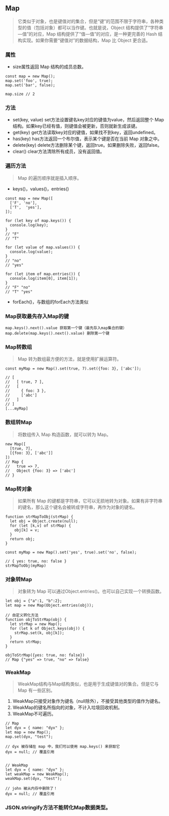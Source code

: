 ## Map
> 它类似于对象，也是键值对的集合，但是“键”的范围不限于字符串，各种类型的值（包括对象）都可以当作键。也就是说，Object 结构提供了“字符串—值”的对应，Map 结构提供了“值—值”的对应，是一种更完善的 Hash 结构实现。如果你需要“键值对”的数据结构，Map 比 Object 更合适。

### 属性
- size属性返回 Map 结构的成员总数。
```
const map = new Map();
map.set('foo', true);
map.set('bar', false);

map.size // 2
```
### 方法
- set(key, value)  set方法设置键名key对应的键值为value，然后返回整个 Map 结构。如果key已经有值，则键值会被更新，否则就新生成该键。
- get(key)  get方法读取key对应的键值，如果找不到key，返回undefined。
- has(key)  has方法返回一个布尔值，表示某个键是否在当前 Map 对象之中。
- delete(key)  delete方法删除某个键，返回true。如果删除失败，返回false。
- clear()   clear方法清除所有成员，没有返回值。

### 遍历方法
> Map 的遍历顺序就是插入顺序。

- keys()，values()，entries()
```
const map = new Map([
  ['F', 'no'],
  ['T',  'yes'],
]);

for (let key of map.keys()) {
  console.log(key);
}
// "F"
// "T"

for (let value of map.values()) {
  console.log(value);
}
// "no"
// "yes"

for (let item of map.entries()) {
  console.log(item[0], item[1]);
}
// "F" "no"
// "T" "yes"
```
- forEach()，与数组的forEach方法类似
### Map获取最先存入Map的键
```
map.keys().next().value 获取第一个键（最先存入map集合的键）
map.delete(map.keys().next().value) 删除第一个键
```
### Map转数组
> Map 转为数组最方便的方法，就是使用扩展运算符。

```
const myMap = new Map().set(true, 7).set({foo: 3}, ['abc']);

// [
//   [ true, 7 ],
//   [
//     { foo: 3 },
//     ['abc'] 
//   ]
// ]
[...myMap]
```
### 数组转Map
> 将数组传入 Map 构造函数，就可以转为 Map。

```
new Map([
  [true, 7],
  [{foo: 3}, ['abc']]
])
// Map {
//   true => 7,
//   Object {foo: 3} => ['abc']
// }
```
### Map转对象
> 如果所有 Map 的键都是字符串，它可以无损地转为对象。如果有非字符串的键名，那么这个键名会被转成字符串，再作为对象的键名。

```
function strMapToObj(strMap) {
  let obj = Object.create(null);
  for (let [k,v] of strMap) {
    obj[k] = v;
  }
  return obj;
}

const myMap = new Map().set('yes', true).set('no', false);

// { yes: true, no: false }
strMapToObj(myMap)
```
### 对象转Map
> 对象转为 Map 可以通过Object.entries()。也可以自己实现一个转换函数。

```
let obj = {"a":1, "b":2};
let map = new Map(Object.entries(obj));

// 自定义转化方法
function objToStrMap(obj) {
  let strMap = new Map();
  for (let k of Object.keys(obj)) {
    strMap.set(k, obj[k]);
  }
  return strMap;
}

objToStrMap({yes: true, no: false})
// Map {"yes" => true, "no" => false}
```
### WeakMap
> WeakMap结构与Map结构类似，也是用于生成键值对的集合。但是它与 Map 有一些区别。

1. WeakMap只接受对象作为键名（null除外），不接受其他类型的值作为键名。
2. WeakMap的键名所指向的对象，不计入垃圾回收机制。
3. WeakMap不可遍历。

```
// Map
let dyx = { name: "dyx" };
let map = new Map();
map.set(dyx, "test");

// dyx 被存储在 map 中，我们可以使用 map.keys() 来获取它
dyx = null; // 覆盖引用


// WeakMap
let dyx = { name: "dyx" };
let weakMap = new WeakMap();
weakMap.set(dyx, "test");

// john 被从内存中删除了！
dyx = null; // 覆盖引用
```
### JSON.stringify方法不能转化Map数据类型。

